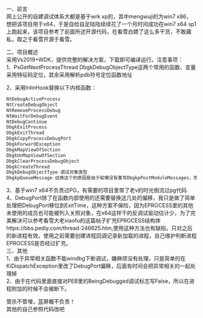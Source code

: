 一、前言  
网上公开的自建调试体系大都是基于wrk xp的，其中mengwuji的为win7 x86，想把该项目用于x64，于是自给自足陆陆续续花了一个月时间成功在win7 x64 sp1上跑起来，该项目参考了前面所述开源代码，在看雪白嫖了这么多干货，不敢藏私，取之于看雪开源于看雪。

二、项目概述  
采用Vs2019+WDK，提供完整的解决方案，下载即可编译运行。注意事项：  
1、PsGetNextProcessThread DbgkDebugObjectType这两个常用的函数、变量采用特征码定位，其余采用解析pdb符号定位函数地址

2、采用InlinHook替换以下内核函数：  
```c
NtDebugActiveProcess  
NtCreateDebugObject  
NtRemoveProcessDebug  
NtWaitForDebugEvent  
NtDebugContinue  
DbgkExitProcess  
DbgkExitThread  
DbgkCopyProcessDebugPort  
DbgkForwardException  
DbgkMapViewOfSection  
DbgkUnMapViewOfSection  
DbgkClearProcessDebugObject  
DbgkCreateThread  
DbgkDebugObjectType-调试对象类型  
DbgkpQueueMessage-这换这个的原因是由于偷懒没有重写DbgkpPostModuleMessages，而这个函数内部有调用DbgkpQueueMessage  
```
3、基于win7 x64不负责过PG，有需要的项目里带了老v的时光倒流过pg代码.  
4、DebugPort除了在函数内部使用的还需要替换这几处的偏移，我只是做了简单处理把DebugPort移位到ExitTime，这种方案不保险，因为EPROCESS里的其他未使用的成员也可能被列入关照对象，在x64这样干的反调试驱动估计少，为了完美解决可以参考看雪大老xiaofu的这篇帖子扩充EPROCESS结构体https://bbs.pediy.com/thread-246625.htm,使用这种方法也有缺陷，只对之后的新进程有效，使用之前需要创建进程回调记录新加载的进程，自己维护判断进程EPROCESS是否经过扩充。  
三、其他  
1、由于异常相关函数不能windbg下断调试，嫌麻烦没有处理，只是简单的在KiDispatchException里改了DebugPort偏移，后面有时间会把异常相关的一起处理掉  
2、由于在代码里面直接对PEB里的BeingDebugged调试标志写False，所以在进程附加的时候不会被断下。

管杀不管埋，蓝屏概不负责！  
其他的自己参照代码改吧